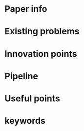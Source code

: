 # Paper info


# Existing problems


# Innovation points


# Pipeline


# Useful points


# keywords


